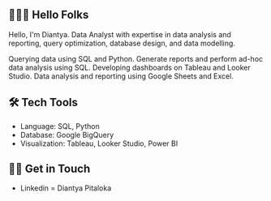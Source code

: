 ## 🙋🏻‍♀️ Hello Folks
Hello, I'm Diantya. Data Analyst with expertise in data analysis and reporting, query optimization, database design, and data modelling.

Querying data using SQL and Python.
Generate reports and perform ad-hoc data analysis using SQL.
Developing dashboards on Tableau and Looker Studio.
Data analysis and reporting using Google Sheets and Excel.

## 🛠️ Tech Tools
- Language: SQL, Python
- Database: Google BigQuery
- Visualization: Tableau, Looker Studio, Power BI

## 👋🏻 Get in Touch
- Linkedin = Diantya Pitaloka
